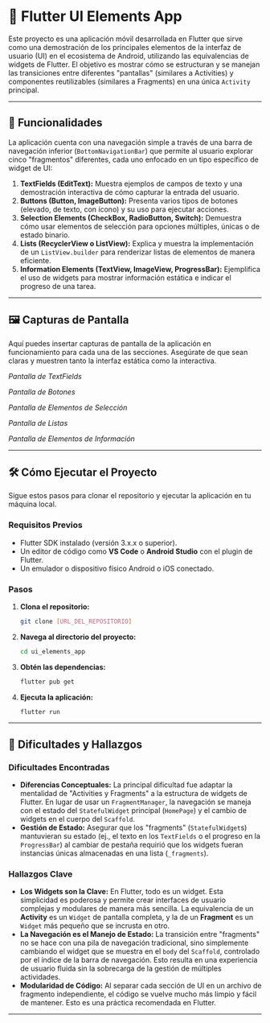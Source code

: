 # 📱 Flutter UI Elements App

Este proyecto es una aplicación móvil desarrollada en Flutter que sirve como una demostración de los principales elementos de la interfaz de usuario (UI) en el ecosistema de Android, utilizando las equivalencias de widgets de Flutter. El objetivo es mostrar cómo se estructuran y se manejan las transiciones entre diferentes "pantallas" (similares a Activities) y componentes reutilizables (similares a Fragments) en una única `Activity` principal.

---

## 🚀 Funcionalidades

La aplicación cuenta con una navegación simple a través de una barra de navegación inferior (`BottomNavigationBar`) que permite al usuario explorar cinco "fragmentos" diferentes, cada uno enfocado en un tipo específico de widget de UI:

1.  **TextFields (EditText):** Muestra ejemplos de campos de texto y una demostración interactiva de cómo capturar la entrada del usuario.
2.  **Buttons (Button, ImageButton):** Presenta varios tipos de botones (elevado, de texto, con ícono) y su uso para ejecutar acciones.
3.  **Selection Elements (CheckBox, RadioButton, Switch):** Demuestra cómo usar elementos de selección para opciones múltiples, únicas o de estado binario.
4.  **Lists (RecyclerView o ListView):** Explica y muestra la implementación de un `ListView.builder` para renderizar listas de elementos de manera eficiente.
5.  **Information Elements (TextView, ImageView, ProgressBar):** Ejemplifica el uso de widgets para mostrar información estática e indicar el progreso de una tarea.

---

## 🖼️ Capturas de Pantalla

Aquí puedes insertar capturas de pantalla de la aplicación en funcionamiento para cada una de las secciones. Asegúrate de que sean claras y muestren tanto la interfaz estática como la interactiva.


*Pantalla de TextFields*


*Pantalla de Botones*


*Pantalla de Elementos de Selección*


*Pantalla de Listas*


*Pantalla de Elementos de Información*

---

## 🛠️ Cómo Ejecutar el Proyecto

Sigue estos pasos para clonar el repositorio y ejecutar la aplicación en tu máquina local.

### Requisitos Previos

-   Flutter SDK instalado (versión 3.x.x o superior).
-   Un editor de código como **VS Code** o **Android Studio** con el plugin de Flutter.
-   Un emulador o dispositivo físico Android o iOS conectado.

### Pasos

1.  **Clona el repositorio:**
    ```bash
    git clone [URL_DEL_REPOSITORIO]
    ```

2.  **Navega al directorio del proyecto:**
    ```bash
    cd ui_elements_app
    ```

3.  **Obtén las dependencias:**
    ```bash
    flutter pub get
    ```

4.  **Ejecuta la aplicación:**
    ```bash
    flutter run
    ```

---

## 🧠 Dificultades y Hallazgos

### Dificultades Encontradas

* **Diferencias Conceptuales:** La principal dificultad fue adaptar la mentalidad de "Activities y Fragments" a la estructura de widgets de Flutter. En lugar de usar un `FragmentManager`, la navegación se maneja con el estado del `StatefulWidget` principal (`HomePage`) y el cambio de widgets en el cuerpo del `Scaffold`.
* **Gestión de Estado:** Asegurar que los "fragments" (`StatefulWidget`s) mantuvieran su estado (ej., el texto en los `TextFields` o el progreso en la `ProgressBar`) al cambiar de pestaña requirió que los widgets fueran instancias únicas almacenadas en una lista (`_fragments`).

### Hallazgos Clave

* **Los Widgets son la Clave:** En Flutter, todo es un widget. Esta simplicidad es poderosa y permite crear interfaces de usuario complejas y modulares de manera más sencilla. La equivalencia de un **Activity** es un `Widget` de pantalla completa, y la de un **Fragment** es un `Widget` más pequeño que se incrusta en otro.
* **La Navegación es el Manejo de Estado:** La transición entre "fragments" no se hace con una pila de navegación tradicional, sino simplemente cambiando el widget que se muestra en el `body` del `Scaffold`, controlado por el índice de la barra de navegación. Esto resulta en una experiencia de usuario fluida sin la sobrecarga de la gestión de múltiples actividades.
* **Modularidad de Código:** Al separar cada sección de UI en un archivo de fragmento independiente, el código se vuelve mucho más limpio y fácil de mantener. Esto es una práctica recomendada en Flutter.

---